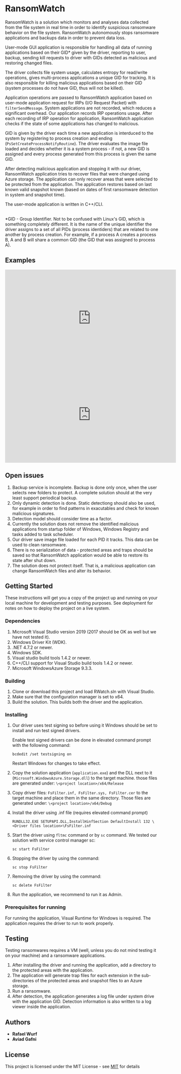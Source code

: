 # RansomWatch

RansomWatch is a solution which monitors and analyses data collected from the file system in real time in order to identify suspicious ransomware behavior on the file system. 
RansomWatch autonomously stops ransomware applications and backups data in order to prevent data loss.

User-mode GUI application is responsible for handling all data of running applications based on their GID* given by the driver, reporting to user, backup, sending kill requests to driver with GIDs detected as malicious and restoring changed files.

The driver collects file system usage, calculates entropy for read/write operations, gives multi-process applications a unique GID for tracking. 
It is also responsible for killing malicious applications based on their GID (system processes do not have GID, thus will not be killed).

Application operations are passed to RansomWatch application based on user-mode application request for IRPs (I/O Request Packet) with `filterSendMessage`. System applications are not recorded, which reduces a significant overhead. Our application records IRP operations usage. After each recording of IRP operation for application, RansomWatch application checks if the state of some applications has changed to malicious.

GID is given by the driver each time a new application is interduced to the system by registering to process creation and ending (`PsSetCreateProcessNotifyRoutine`). The driver evaluates the image file loaded and decides whether it is a system process - if not, a new GID is assigned and every process generated from this process is given the same GID.

After detecting malicious application and stopping it with our driver, RansomWatch application tries to recover files that were changed using Azure storage. The application can only recover areas that were selected to be protected from the application. The application restores based on last known valid snapshot known (based on dates of first ransomware detection in system and snapshot time).

The user-mode application is written in C++/CLI.

<br/>
*GID - Group Identifier. Not to be confused with Linux's GID, which is something completely different. It is the name of the unique identifier the driver assigns to a set of all PIDs (process identiders) that are related to one another by process creation. For example, if a process A creates a process B, A and B will share a common GID (the GID that was assigned to process A).


## Examples

<iframe width="560" height="315" src="https://www.youtube.com/embed/91QNTsN7H6Y" frameborder="0" allow="accelerometer; autoplay; encrypted-media; gyroscope; picture-in-picture" allowfullscreen></iframe>

<iframe width="560" height="315" src="https://www.youtube.com/embed/awjAM1B6XCc" frameborder="0" allow="accelerometer; autoplay; encrypted-media; gyroscope; picture-in-picture" allowfullscreen></iframe>


## Open issues

1. Backup service is incomplete. Backup is done only once, when the user selects new folders to protect. A complete solution should at the very least support periodical backup.
2. Only dynamic detection is done. Static detectiong should also be used, for example in order to find patterns in exacutables and check for known malicious signatures.
3. Detection model should consider time as a factor.
4. Currently the solution does not remove the identified malicious applications from startup folder of Windows, Windows Registry and tasks added to task scheduler.
5. Our driver save image file loaded for each PID it tracks. This data can be used to clean ransomware.
6. There is no serialization of data - protected areas and traps should be saved so that RansomWatch application would be able to restore its state after shut down.
7. The solution does not protect itself. That is, a malicious application can change RansomWatch files and alter its behavior.

## Getting Started

These instructions will get you a copy of the project up and running on your local machine for development and testing purposes. See deployment for notes on how to deploy the project on a live system.


### Dependencies

1. Microsoft Visual Studio version 2019 (2017 should be OK as well but we have not tested it).
2. Windows Driver Kit (WDK).
3. .NET 4.7.2 or newer.
4. Windows SDK.
5. Visual studio build tools 1.4.2 or newer.
6. C++/CLI support for Visual Studio build tools 1.4.2 or newer.
7. Microsoft WindowsAzure Storage 9.3.3. 


### Building

1. Clone or download this project and load RWatch.sln with Visual Studio.
2. Make sure that the configuration manager is set to x64.
3. Build the solution. This builds both the driver and the application. 

### Installing

1. Our driver uses test signing so before using it Windows should be set to install and run test signed drivers.

	Enable test signed drivers can be done in elevated command prompt with the following command:
	```
	bcdedit /set testsigning on
	```
	Restart Windows for changes to take effect.


2. Copy the solution application (`application.exe`) and the DLL next to it (`Microsoft.WindowsAzure.Storage.dll`) to the target machine. those files are generated under: `\<project location>/x64/Release`
3. Copy driver files: `FsFilter.inf, FsFilter.sys, FsFilter.cer` to the target machine and place them in the same directory. Those files are generated under:  `\<project location>/x64/Debug`

4. Install the driver using .inf file (requires elevated command prompt)
	```
	RUNDLL32.EXE SETUPAPI.DLL,InstallHinfSection DefaultInstall 132 \<Driver files location>\FsFilter.inf
	```

5. Start the driver using `fltmc` command or by `sc` command.
   We tested our solution with service control manager sc:
	```
	sc start FsFilter
	```

6. Stopping the driver by using the command:
	```
	sc stop FsFilter
	```

6. Removing the driver by using the command:
	```
	sc delete FsFilter
	```

7. Run the application, we recommend to run it as Admin.
 

### Prerequisites for running

For running the application, Visual Runtime for Windows is required.
The application requires the driver to run to work properly.


## Testing

Testing ransomwares requires a VM (well, unless you do not mind testing it on your machine) and a ransomware applications.

1. After installing the driver and running the application, add a directory to the protected areas with the application.
2. The application will generate trap files for each extension in the sub-directories of the protected areas and snapshot files to an Azure storage.
3. Run a ransomware.
4. After detection, the application generates a log file under system drive with the application GID. Detection information is also written to a log viewer inside the application.


## Authors

* **Rafael Wurf**
* **Aviad Gafni**


## License

This project is licensed under the MIT License - see [MIT](https://choosealicense.com/licenses/mit/) for details